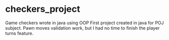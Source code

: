 # checkers_project
Game checkers wrote in java using OOP
First project created in java for POJ subject. Pawn moves validation work, but I had no time to finish the player turns feature.
